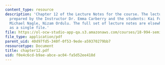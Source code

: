 ```yaml
---
content_type: resource
description: 'Chapter 12 of the Lecture Notes for the course. The lecture notes were
  prepared by the Instructor Dr. Emma Carberry and the students: Kai Fung, David Glasser,
  Michael Nagle, Nizam Ordulu. The full set of lecture notes are elsewhere available
  as a single file.'
file: https://ol-ocw-studio-app-qa.s3.amazonaws.com/courses/18-994-seminar-in-geometry-fall-2004/f0e4c6cdb9aeabceac04fa5d52ee418d_chapter12.pdf
file_type: application/pdf
parent_uid: 40d97fd5-340f-0f53-9ede-a59370279bb7
resourcetype: Document
title: chapter12.pdf
uid: f0e4c6cd-b9ae-abce-ac04-fa5d52ee418d
---
```

